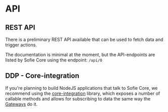 # API

## REST API

There is a preliminary REST API available that can be used to fetch data and trigger actions.

The documentation is minimal at the moment, but the API-endpoints are listed by Sofie Core using the endpoint: `/api/0`

## DDP - Core-integration

If you're planning to build NodeJS applications that talk to Sofie Core, we recommend using the [core-integration](https://github.com/nrkno/sofie-core-integration) library, which exposes a number of callable methods and allows for subscribing to data the same way the [Gateways](concepts-and-architecture#gateways) do it.


